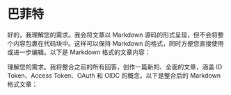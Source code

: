 # 巴菲特

好的，我理解您的需求。我会将文章以 Markdown 源码的形式呈现，但不会将整个内容包裹在代码块中。这样可以保持 Markdown 的格式，同时方便您直接使用或进一步编辑。以下是 Markdown 格式的文章内容：

理解您的需求。我将整合之前的所有回答，创作一篇新的、全面的文章，涵盖 ID Token、Access Token、OAuth 和 OIDC 的概念。以下是整合后的 Markdown 格式文章：
